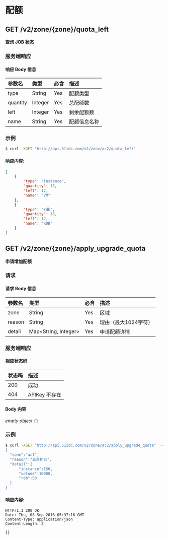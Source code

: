 # 配额

<!-- toc -->

## GET /v2/zone/{zone}/quota_left

**查询 JOB 状态**

### 服务端响应

#### 响应 Body 信息

|参数名 | 类型 | 必含 | 描述 |
| :-- | :-- | :-- | :-- |
| type | String | Yes | 配额类型 |
| quantity |  Integer | Yes | 总配额数 |
| left |  Integer | Yes | 剩余配额数 |
| name | String | Yes | 配额信息名称 |

### 示例

```bash
$ curl -XGET "http://api.51idc.com/v2/zone/ac2/quota_left"
```

#### 响应内容:

```json
[
    {
        "type": "instance",
        "quantity": 15,
        "left": 12,
        "name": "VM"
    },
    {
        "type": "rdb",
        "quantity": 15,
        "left": 12,
        "name": "RDB"
    }
]
```

## GET /v2/zone/{zone}/apply_upgrade_quota

**申请增加配额**

### 请求

#### 请求 Body 信息

|参数名 | 类型 | 必含 | 描述 |
| :-- | :-- | :-- | :-- |
| zone | String | Yes | 区域 |
| reason |  String | Yes | 理由（最大1024字符） |
| detail |  Map<String, Integer> | Yes | 申请配额详情 |

### 服务端响应

#### 相应状态码
|状态吗 | 描述 |
| :-- | :-- |
|200|成功|
|404|APIKey 不存在|

#### Body 内容

_empty object_
`{}`

### 示例

```bash
$ curl -XGET "http://api.51idc.com/v2/zone/ac2/apply_upgrade_quota"  --data '
{
  "zone":"ac1",
  "reason":"业务扩充",
  "detail":{
      "instance":150,
      "volume":10000,
      "rdb":50
  }
}
```

#### 响应内容:

```
HTTP/1.1 200 OK
Date: Thu, 08 Sep 2016 05:37:16 GMT
Content-Type: application/json
Content-Length: 2

{}
```
